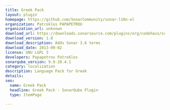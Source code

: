```yaml
---
title: Greek Pack
layout: plugin
homepage: https://github.com/SonarCommunity/sonar-l10n-el
organization: Patroklos PAPAPETROU
organization_url: unknown
download_url: https://downloads.sonarsource.com/plugins/org/codehaus/sonar-plugins/l10n/sonar-l10n-el-plugin/1.8/sonar-l10n-el-plugin-1.8.jar
download_version: 1.8
download_description: Adds Sonar 3.6 terms
download_date: 2013-09-02
license: GNU LGPL 3
developers: Papapetrou Patroklos
sonarqube_version: 9.9-10.4.1
category: localization
description: Language Pack for Greek
details: 
seo:
  name: Greek Pack
  headline: Greek Pack - SonarQube Plugin
  type: ItemPage

---
```

